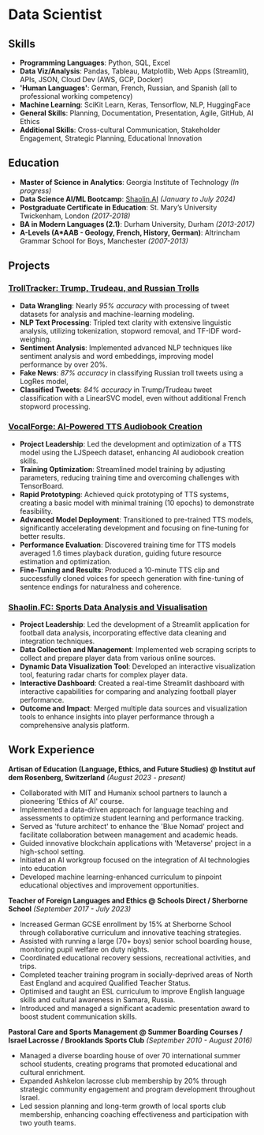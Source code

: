 # Data Scientist

## Skills

- **Programming Languages**: Python, SQL, Excel
- **Data Viz/Analysis**: Pandas, Tableau, Matplotlib, Web Apps (Streamlit), APIs, JSON, Cloud Dev (AWS, GCP, Docker)
- **'Human Languages'**: German, French, Russian, and Spanish (all to professional working competency)
- **Machine Learning**: SciKit Learn, Keras, Tensorflow, NLP, HuggingFace
- **General Skills**: Planning, Documentation, Presentation, Agile, GitHub, AI Ethics
- **Additional Skills**: Cross-cultural Communication, Stakeholder Engagement, Strategic Planning, Educational Innovation

## Education

- **Master of Science in Analytics**: Georgia Institute of Technology *(In progress)*
- **Data Science AI/ML Bootcamp**: [Shaolin.AI](https://shaolin.ai/bootcamp) *(January to July 2024)*
- **Postgraduate Certificate in Education**: St. Mary’s University Twickenham, London *(2017-2018)*
- **BA in Modern Languages (2.1)**: Durham University, Durham *(2013-2017)*
- **A-Levels (A*AAB - Geology, French, History, German)**: Altrincham Grammar School for Boys, Manchester *(2007-2013)*

## Projects

### [TrollTracker: Trump, Trudeau, and Russian Trolls](https://github.com/brutucas/Trump_Trudeau_Troll_Tweets.git)
- **Data Wrangling**: Nearly *95% accuracy* with processing of tweet datasets for analysis and machine-learning modeling.
- **NLP Text Processing**: Tripled text clarity with extensive linguistic analysis, utilizing tokenization, stopword removal, and TF-IDF word-weighing.
- **Sentiment Analysis**: Implemented advanced NLP techniques like sentiment analysis and word embeddings, improving model performance by over 20%.
- **Fake News**: *87% accuracy* in classifying Russian troll tweets using a LogRes model,
- **Classified Tweets**: *84% accuracy* in Trump/Trudeau tweet classification with a LinearSVC model, even without additional French stopword processing.

### [VocalForge: AI-Powered TTS Audiobook Creation](https://github.com/brutucas/AI_TTS_Audiobook.git)
- **Project Leadership**: Led the development and optimization of a TTS model using the LJSpeech dataset, enhancing AI audiobook creation skills.
- **Training Optimization**: Streamlined model training by adjusting parameters, reducing training time and overcoming challenges with TensorBoard.
- **Rapid Prototyping**: Achieved quick prototyping of TTS systems, creating a basic model with minimal training (10 epochs) to demonstrate feasibility.
- **Advanced Model Deployment**: Transitioned to pre-trained TTS models, significantly accelerating development and focusing on fine-tuning for better results.
- **Performance Evaluation**: Discovered training time for TTS models averaged 1.6 times playback duration, guiding future resource estimation and optimization.
- **Fine-Tuning and Results**: Produced a 10-minute TTS clip and successfully cloned voices for speech generation with fine-tuning of sentence endings for naturalness and coherence.

### [Shaolin.FC: Sports Data Analysis and Visualisation](https://github.com/brutucas/Football-Player-Analysis.git)
- **Project Leadership**: Led the development of a Streamlit application for football data analysis, incorporating effective data cleaning and integration techniques.
- **Data Collection and Management**: Implemented web scraping scripts to collect and prepare player data from various online sources.
- **Dynamic Data Visualization Tool**: Developed an interactive visualization tool, featuring radar charts for complex player data.
- **Interactive Dashboard**: Created a real-time Streamlit dashboard with interactive capabilities for comparing and analyzing football player performance.
- **Outcome and Impact**: Merged multiple data sources and visualization tools to enhance insights into player performance through a comprehensive analysis platform.

## Work Experience

**Artisan of Education (Language, Ethics, and Future Studies) @ Institut auf dem Rosenberg, Switzerland** *(August 2023 - present)*
- Collaborated with MIT and Humanix school partners to launch a pioneering 'Ethics of AI' course.
- Implemented a data-driven approach for language teaching and assessments to optimize student learning and performance tracking.
- Served as 'future architect' to enhance the 'Blue Nomad' project and facilitate collaboration between management and academic heads.
- Guided innovative blockchain applications with 'Metaverse' project in a high-school setting.
- Initiated an AI workgroup focused on the integration of AI technologies into education
- Developed machine learning-enhanced curriculum to pinpoint educational objectives and improvement opportunities.

**Teacher of Foreign Languages and Ethics @ Schools Direct / Sherborne School** *(September 2017 - July 2023)*
- Increased German GCSE enrollment by 15% at Sherborne School through collaborative curriculum and innovative teaching strategies.
- Assisted with running a large (70+ boys) senior school boarding house, monitoring pupil welfare on duty nights.
- Coordinated educational recovery sessions, recreational activities, and trips.
- Completed teacher training program in socially-deprived areas of North East England and acquired Qualified Teacher Status.
- Optimised and taught an ESL curriculum to improve English language skills and cultural awareness in Samara, Russia. 
- Introduced and managed a significant academic presentation award to boost student communication skills.

**Pastoral Care and Sports Management @ Summer Boarding Courses / Israel Lacrosse / Brooklands Sports Club** *(September 2010 - August 2016)*
- Managed a diverse boarding house of over 70 international summer school students, creating programs that promoted educational and cultural enrichment.
- Expanded Ashkelon lacrosse club membership by 20% through strategic community engagement and program development throughout Israel.
- Led session planning and long-term growth of local sports club membership, enhancing coaching effectiveness and participation with two youth teams.

